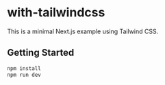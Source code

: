# with-tailwindcss

This is a minimal Next.js example using Tailwind CSS.

## Getting Started

```bash
npm install
npm run dev
```
